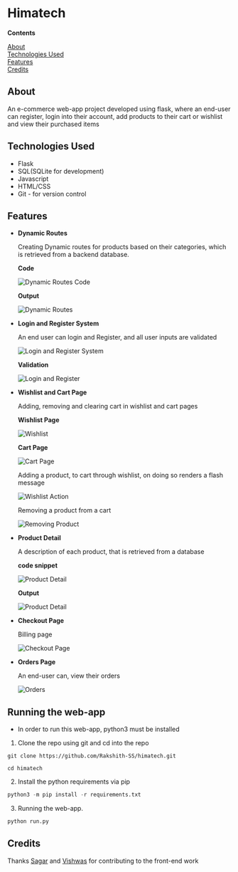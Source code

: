 # Himatech

**Contents**

<a href="#about">About</a><br>
<a href="#technologies-used">Technologies Used</a><br>
<a href="#features">Features</a><br>
<a href="#credits">Credits</a><br>

## About

An e-commerce web-app project developed using flask, where an end-user can register, login into their account,
add products to their cart or wishlist and view their purchased items

## Technologies Used

+ Flask
+ SQL(SQLite for development)
+ Javascript
+ HTML/CSS
+ Git - for version control

## Features

+ **Dynamic Routes**<br>

	Creating Dynamic routes for products based on their categories, which is retrieved from a backend database.

	**Code**

	![Dynamic Routes Code](docs/dynamic_routes_code.png)

	**Output**

	![Dynamic Routes](docs/dynamic_routes.png)

+ **Login and Register System**

	An end user can login and Register, and all user inputs are validated

	![Login and Register System](docs/signup_page.png)

	**Validation**

	![Login and Register](docs/validating_fields.png)

+ **Wishlist and Cart Page**

	Adding, removing and clearing cart in wishlist and cart pages

	**Wishlist Page**

	![Wishlist](docs/wishlist_page.png)

 	**Cart Page**

	![Cart Page](docs/cart_page.png)

	Adding a product, to cart through wishlist, on doing so renders a flash message

	![Wishlist Action](docs/wishlist_page_action.png)

	Removing a product from a cart

	![Removing Product](docs/removing_product.png)

+ **Product Detail**

	A description of each product, that is retrieved from a database

	**code snippet**

	![Product Detail](docs/product_detail_code.png)

	**Output**

	![Product Detail](docs/product_detail.png)

+ **Checkout Page**

	Billing page

	![Checkout Page](docs/checkout_form.png)

+ **Orders Page**

	An end-user can, view their orders

	![Orders](docs/orders_page.png)


## Running the web-app

+ In order to run this web-app, python3 must be installed

1. Clone the repo using git and cd into the repo

```
git clone https://github.com/Rakshith-SS/himatech.git

cd himatech
```

2. Install the python requirements via pip

``` python
python3 -m pip install -r requirements.txt
```

3. Running the web-app.

```python
python run.py
```

## Credits

Thanks [Sagar](https://github.com/sagar-sagar) and [Vishwas](https://github.com/vvs2001) for contributing to the front-end work
